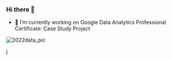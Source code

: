 ### Hi there 👋


- 🔭 I’m currently working on Google Data Analytics Professional Certificate: Case Study Project

![2022data_pic](https://user-images.githubusercontent.com/36643432/163391257-75f28e92-d5ea-403a-ac9a-e6a932b81ea8.png)



<!--
Here are some ideas to get you started:

- 🌱 I’m currently learning ...
- 👯 I’m looking to collaborate on ...
- 🤔 I’m looking for help with ...
- 💬 Ask me about ...
- 📫 How to reach me: ...
- 😄 Pronouns: ...
- ⚡ Fun fact: ...
-->

j
